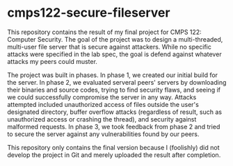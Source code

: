 # cmps122-secure-fileserver

This repository contains the result of my final project for CMPS 122: Computer Security. The goal of the project was to design a multi-threaded, multi-user file server that is secure against attackers. While no specific attacks were specified in the lab spec, the goal is defend against whatever attacks my peers could muster. 

The project was built in phases. In phase 1, we created our initial build for the server. 
In phase 2, we evaluated serveral peers' servers by downloading their binaries and source codes, trying to find security flaws, and seeing if we could successfully compromise the server in any way. Attacks attempted included unauthorized access of files outside the user's designated directory, buffer overflow attacks (regardless of result, such as unauthorized access or crashing the thread), and security against malformed requests. 
In phase 3, we took feedback from phase 2 and tried to secure the server against any vulnerabilities found by our peers.

This repository only contains the final version because I (foolishly) did not develop the project in Git and merely uploaded the result after completion.
